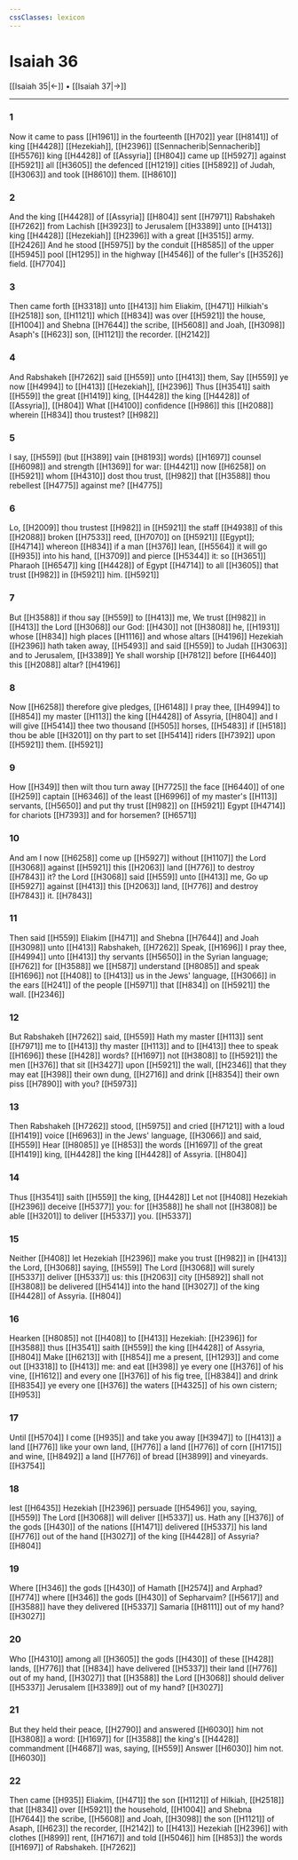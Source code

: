 ```yaml
---
cssClasses: lexicon
---
```

# Isaiah 36

[[Isaiah 35|←]] • [[Isaiah 37|→]]

---

### 1
Now it came to pass [[H1961]] in the fourteenth [[H702]] year [[H8141]] of king [[H4428]] [[Hezekiah]], [[H2396]] [[Sennacherib|Sennacherib]] [[H5576]] king [[H4428]] of [[Assyria]] [[H804]] came up [[H5927]] against [[H5921]] all [[H3605]] the defenced [[H1219]] cities [[H5892]] of Judah, [[H3063]] and took [[H8610]] them. [[H8610]]

### 2
And the king [[H4428]] of [[Assyria]] [[H804]] sent [[H7971]] Rabshakeh [[H7262]] from Lachish [[H3923]] to Jerusalem [[H3389]] unto [[H413]] king [[H4428]] [[Hezekiah]] [[H2396]] with a great [[H3515]] army. [[H2426]] And he stood [[H5975]] by the conduit [[H8585]] of the upper [[H5945]] pool [[H1295]] in the highway [[H4546]] of the fuller's [[H3526]] field. [[H7704]]

### 3
Then came forth [[H3318]] unto [[H413]] him Eliakim, [[H471]] Hilkiah's [[H2518]] son, [[H1121]] which [[H834]] was over [[H5921]] the house, [[H1004]] and Shebna [[H7644]] the scribe, [[H5608]] and Joah, [[H3098]] Asaph's [[H623]] son, [[H1121]] the recorder. [[H2142]]

### 4
And Rabshakeh [[H7262]] said [[H559]] unto [[H413]] them, Say [[H559]] ye now [[H4994]] to [[H413]] [[Hezekiah]], [[H2396]] Thus [[H3541]] saith [[H559]] the great [[H1419]] king, [[H4428]] the king [[H4428]] of [[Assyria]], [[H804]] What [[H4100]] confidence [[H986]] this [[H2088]] wherein [[H834]] thou trustest? [[H982]]

### 5
I say, [[H559]] (but [[H389]] vain [[H8193]] words) [[H1697]] counsel [[H6098]] and strength [[H1369]] for war: [[H4421]] now [[H6258]] on [[H5921]] whom [[H4310]] dost thou trust, [[H982]] that [[H3588]] thou rebellest [[H4775]] against me? [[H4775]]

### 6
Lo, [[H2009]] thou trustest [[H982]] in [[H5921]] the staff [[H4938]] of this [[H2088]] broken [[H7533]] reed, [[H7070]] on [[H5921]] [[Egypt]]; [[H4714]] whereon [[H834]] if a man [[H376]] lean, [[H5564]] it will go [[H935]] into his hand, [[H3709]] and pierce [[H5344]] it: so [[H3651]] Pharaoh [[H6547]] king [[H4428]] of Egypt [[H4714]] to all [[H3605]] that trust [[H982]] in [[H5921]] him. [[H5921]]

### 7
But [[H3588]] if thou say [[H559]] to [[H413]] me, We trust [[H982]] in [[H413]] the Lord [[H3068]] our God: [[H430]] not [[H3808]] he, [[H1931]] whose [[H834]] high places [[H1116]] and whose altars [[H4196]] Hezekiah [[H2396]] hath taken away, [[H5493]] and said [[H559]] to Judah [[H3063]] and to Jerusalem, [[H3389]] Ye shall worship [[H7812]] before [[H6440]] this [[H2088]] altar? [[H4196]]

### 8
Now [[H6258]] therefore give pledges, [[H6148]] I pray thee, [[H4994]] to [[H854]] my master [[H113]] the king [[H4428]] of Assyria, [[H804]] and I will give [[H5414]] thee two thousand [[H505]] horses, [[H5483]] if [[H518]] thou be able [[H3201]] on thy part to set [[H5414]] riders [[H7392]] upon [[H5921]] them. [[H5921]]

### 9
How [[H349]] then wilt thou turn away [[H7725]] the face [[H6440]] of one [[H259]] captain [[H6346]] of the least [[H6996]] of my master's [[H113]] servants, [[H5650]] and put thy trust [[H982]] on [[H5921]] Egypt [[H4714]] for chariots [[H7393]] and for horsemen? [[H6571]]

### 10
And am I now [[H6258]] come up [[H5927]] without [[H1107]] the Lord [[H3068]] against [[H5921]] this [[H2063]] land [[H776]] to destroy [[H7843]] it? the Lord [[H3068]] said [[H559]] unto [[H413]] me, Go up [[H5927]] against [[H413]] this [[H2063]] land, [[H776]] and destroy [[H7843]] it. [[H7843]]

### 11
Then said [[H559]] Eliakim [[H471]] and Shebna [[H7644]] and Joah [[H3098]] unto [[H413]] Rabshakeh, [[H7262]] Speak, [[H1696]] I pray thee, [[H4994]] unto [[H413]] thy servants [[H5650]] in the Syrian language; [[H762]] for [[H3588]] we [[H587]] understand [[H8085]] and speak [[H1696]] not [[H408]] to [[H413]] us in the Jews' language, [[H3066]] in the ears [[H241]] of the people [[H5971]] that [[H834]] on [[H5921]] the wall. [[H2346]]

### 12
But Rabshakeh [[H7262]] said, [[H559]] Hath my master [[H113]] sent [[H7971]] me to [[H413]] thy master [[H113]] and to [[H413]] thee to speak [[H1696]] these [[H428]] words? [[H1697]] not [[H3808]] to [[H5921]] the men [[H376]] that sit [[H3427]] upon [[H5921]] the wall, [[H2346]] that they may eat [[H398]] their own dung, [[H2716]] and drink [[H8354]] their own piss [[H7890]] with you? [[H5973]]

### 13
Then Rabshakeh [[H7262]] stood, [[H5975]] and cried [[H7121]] with a loud [[H1419]] voice [[H6963]] in the Jews' language, [[H3066]] and said, [[H559]] Hear [[H8085]]  ye [[H853]] the words [[H1697]] of the great [[H1419]] king, [[H4428]] the king [[H4428]] of Assyria. [[H804]]

### 14
Thus [[H3541]] saith [[H559]] the king, [[H4428]] Let not [[H408]] Hezekiah [[H2396]] deceive [[H5377]] you: for [[H3588]] he shall not [[H3808]] be able [[H3201]] to deliver [[H5337]] you. [[H5337]]

### 15
Neither [[H408]] let Hezekiah [[H2396]] make you trust [[H982]] in [[H413]] the Lord, [[H3068]] saying, [[H559]] The Lord [[H3068]] will surely [[H5337]] deliver [[H5337]] us: this [[H2063]] city [[H5892]] shall not [[H3808]] be delivered [[H5414]] into the hand [[H3027]] of the king [[H4428]] of Assyria. [[H804]]

### 16
Hearken [[H8085]] not [[H408]] to [[H413]] Hezekiah: [[H2396]] for [[H3588]] thus [[H3541]] saith [[H559]] the king [[H4428]] of Assyria, [[H804]] Make [[H6213]] with [[H854]] me a present, [[H1293]] and come out [[H3318]] to [[H413]] me: and eat [[H398]] ye every one [[H376]] of his vine, [[H1612]] and every one [[H376]] of his fig tree, [[H8384]] and drink [[H8354]] ye every one [[H376]] the waters [[H4325]] of his own cistern; [[H953]]

### 17
Until [[H5704]] I come [[H935]] and take you away [[H3947]] to [[H413]] a land [[H776]] like your own land, [[H776]] a land [[H776]] of corn [[H1715]] and wine, [[H8492]] a land [[H776]] of bread [[H3899]] and vineyards. [[H3754]]

### 18
lest [[H6435]] Hezekiah [[H2396]] persuade [[H5496]] you, saying, [[H559]] The Lord [[H3068]] will deliver [[H5337]] us. Hath any [[H376]] of the gods [[H430]] of the nations [[H1471]] delivered [[H5337]] his land [[H776]] out of the hand [[H3027]] of the king [[H4428]] of Assyria? [[H804]]

### 19
Where [[H346]] the gods [[H430]] of Hamath [[H2574]] and Arphad? [[H774]] where [[H346]] the gods [[H430]] of Sepharvaim? [[H5617]] and [[H3588]] have they delivered [[H5337]] Samaria [[H8111]] out of my hand? [[H3027]]

### 20
Who [[H4310]] among all [[H3605]] the gods [[H430]] of these [[H428]] lands, [[H776]] that [[H834]] have delivered [[H5337]] their land [[H776]] out of my hand, [[H3027]] that [[H3588]] the Lord [[H3068]] should deliver [[H5337]] Jerusalem [[H3389]] out of my hand? [[H3027]]

### 21
But they held their peace, [[H2790]] and answered [[H6030]] him not [[H3808]] a word: [[H1697]] for [[H3588]] the king's [[H4428]] commandment [[H4687]] was, saying, [[H559]] Answer [[H6030]] him not. [[H6030]]

### 22
Then came [[H935]] Eliakim, [[H471]] the son [[H1121]] of Hilkiah, [[H2518]] that [[H834]] over [[H5921]] the household, [[H1004]] and Shebna [[H7644]] the scribe, [[H5608]] and Joah, [[H3098]] the son [[H1121]] of Asaph, [[H623]] the recorder, [[H2142]] to [[H413]] Hezekiah [[H2396]] with clothes [[H899]] rent, [[H7167]] and told [[H5046]]  him [[H853]] the words [[H1697]] of Rabshakeh. [[H7262]]